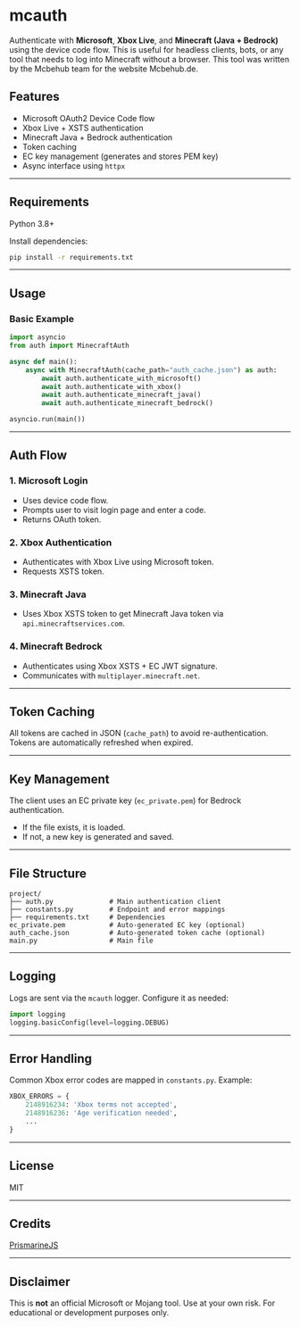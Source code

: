 # mcauth

Authenticate with **Microsoft**, **Xbox Live**, and **Minecraft (Java + Bedrock)** using the device code flow. This is useful for headless clients, bots, or any tool that needs to log into Minecraft without a browser. This tool was written by the Mcbehub team for the website Mcbehub.de.

## Features

- Microsoft OAuth2 Device Code flow
- Xbox Live + XSTS authentication
- Minecraft Java + Bedrock authentication
- Token caching
- EC key management (generates and stores PEM key)
- Async interface using `httpx`

---

## Requirements

Python 3.8+

Install dependencies:

```bash
pip install -r requirements.txt
````

---

## Usage

### Basic Example

```python
import asyncio
from auth import MinecraftAuth

async def main():
    async with MinecraftAuth(cache_path="auth_cache.json") as auth:
        await auth.authenticate_with_microsoft()
        await auth.authenticate_with_xbox()
        await auth.authenticate_minecraft_java()
        await auth.authenticate_minecraft_bedrock()

asyncio.run(main())
```

---

## Auth Flow

### 1. Microsoft Login

* Uses device code flow.
* Prompts user to visit login page and enter a code.
* Returns OAuth token.

### 2. Xbox Authentication

* Authenticates with Xbox Live using Microsoft token.
* Requests XSTS token.

### 3. Minecraft Java

* Uses Xbox XSTS token to get Minecraft Java token via `api.minecraftservices.com`.

### 4. Minecraft Bedrock

* Authenticates using Xbox XSTS + EC JWT signature.
* Communicates with `multiplayer.minecraft.net`.

---

## Token Caching

All tokens are cached in JSON (`cache_path`) to avoid re-authentication. Tokens are automatically refreshed when expired.

---

## Key Management

The client uses an EC private key (`ec_private.pem`) for Bedrock authentication.

* If the file exists, it is loaded.
* If not, a new key is generated and saved.

---

## File Structure

```
project/
├── auth.py              # Main authentication client
├── constants.py         # Endpoint and error mappings
├── requirements.txt     # Dependencies
ec_private.pem           # Auto-generated EC key (optional)
auth_cache.json          # Auto-generated token cache (optional)
main.py                  # Main file
```

---

## Logging

Logs are sent via the `mcauth` logger. Configure it as needed:

```python
import logging
logging.basicConfig(level=logging.DEBUG)
```

---

## Error Handling

Common Xbox error codes are mapped in `constants.py`. Example:

```python
XBOX_ERRORS = {
    2148916234: 'Xbox terms not accepted',
    2148916236: 'Age verification needed',
    ...
}
```

---

## License

MIT

---

## Credits

[PrismarineJS](https://github.com/PrismarineJS/prismarine-auth)

---

## Disclaimer

This is **not** an official Microsoft or Mojang tool. Use at your own risk. For educational or development purposes only.
